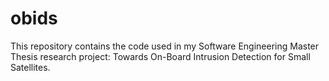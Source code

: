 # obids
This repository contains the code used in my Software Engineering Master Thesis research project: Towards On-Board Intrusion Detection for Small Satellites.
